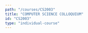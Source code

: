 ```yaml
---
path: "/courses/CS2003"
title: "COMPUTER SCIENCE COLLOQUIUM"
id: "CS2003"
type: "individual-course"
---
```

